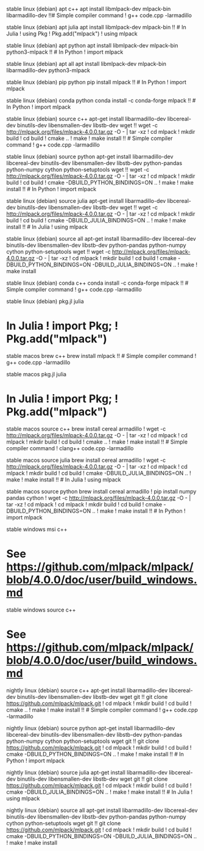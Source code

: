 stable linux (debian) apt c++
apt install libmlpack-dev mlpack-bin libarmadillo-dev !!# Simple compiler command ! g++ code.cpp -larmadillo

stable linux (debian) apt julia
apt install libmlpack-dev mlpack-bin !! # In Julia ! using Pkg ! Pkg.add("mlpack") ! using mlpack

stable linux (debian) apt python
apt install libmlpack-dev mlpack-bin python3-mlpack !! # In Python ! import mlpack

stable linux (debian) apt all
apt install libmlpack-dev mlpack-bin libarmadillo-dev python3-mlpack

stable linux (debian) pip python
pip install mlpack !! # In Python ! import mlpack

stable linux (debian) conda python
conda install -c conda-forge mlpack !! # In Python ! import mlpack

stable linux (debian) source c++
apt-get install libarmadillo-dev libcereal-dev binutils-dev libensmallen-dev libstb-dev wget !! wget -c http://mlpack.org/files/mlpack-4.0.0.tar.gz -O - | tar -xz ! cd mlpack ! mkdir build ! cd build ! cmake .. ! make ! make install !! # Simple compiler command ! g++ code.cpp -larmadillo

stable linux (debian) source python
apt-get install libarmadillo-dev libcereal-dev binutils-dev libensmallen-dev libstb-dev python-pandas python-numpy cython python-setuptools wget !! wget -c http://mlpack.org/files/mlpack-4.0.0.tar.gz -O - | tar -xz ! cd mlpack ! mkdir build ! cd build ! cmake -DBUILD_PYTHON_BINDINGS=ON .. ! make ! make install !! # In Python ! import mlpack

stable linux (debian) source julia
apt-get install libarmadillo-dev libcereal-dev binutils-dev libensmallen-dev libstb-dev wget !! wget -c http://mlpack.org/files/mlpack-4.0.0.tar.gz -O - | tar -xz ! cd mlpack ! mkdir build ! cd build ! cmake -DBUILD_JULIA_BINDINGS=ON .. ! make ! make install !! # In Julia ! using mlpack

stable linux (debian) source all
apt-get install libarmadillo-dev libcereal-dev binutils-dev libensmallen-dev libstb-dev python-pandas python-numpy cython python-setuptools wget !! wget -c http://mlpack.org/files/mlpack-4.0.0.tar.gz -O - | tar -xz ! cd mlpack ! mkdir build ! cd build ! cmake -DBUILD_PYTHON_BINDINGS=ON -DBUILD_JULIA_BINDINGS=ON .. ! make ! make install

stable linux (debian) conda c++
conda install -c conda-forge mlpack !! # Simple compiler command ! g++ code.cpp -larmadillo

stable linux (debian) pkg.jl julia
# In Julia ! import Pkg; ! Pkg.add("mlpack")

stable macos brew c++
brew install mlpack !! # Simple compiler command ! g++ code.cpp -larmadillo

stable macos pkg.jl julia
# In Julia ! import Pkg; ! Pkg.add("mlpack")

stable macos source c++
brew install cereal armadillo ! wget -c http://mlpack.org/files/mlpack-4.0.0.tar.gz -O - | tar -xz ! cd mlpack ! cd mlpack ! mkdir build ! cd build ! cmake .. ! make ! make install !! # Simple compiler command ! clang++ code.cpp -larmadillo

stable macos source julia
brew install cereal armadillo ! wget -c http://mlpack.org/files/mlpack-4.0.0.tar.gz -O - | tar -xz ! cd mlpack ! cd mlpack ! mkdir build ! cd build ! cmake -DBUILD_JULIA_BINDINGS=ON .. ! make ! make install !! # In Julia ! using mlpack

stable macos source python
brew install cereal armadillo ! pip install numpy pandas cython ! wget -c http://mlpack.org/files/mlpack-4.0.0.tar.gz -O - | tar -xz ! cd mlpack ! cd mlpack ! mkdir build ! cd build ! cmake -DBUILD_PYTHON_BINDINGS=ON .. ! make ! make install !! # In Python ! import mlpack

stable windows msi c++
# See https://github.com/mlpack/mlpack/blob/4.0.0/doc/user/build_windows.md

stable windows source c++
# See https://github.com/mlpack/mlpack/blob/4.0.0/doc/user/build_windows.md

nightly linux (debian) source c++
apt-get install libarmadillo-dev libcereal-dev binutils-dev libensmallen-dev libstb-dev wget git !! git clone https://github.com/mlpack/mlpack.git ! cd mlpack ! mkdir build ! cd build ! cmake .. ! make ! make install !! # Simple compiler command ! g++ code.cpp -larmadillo

nightly linux (debian) source python
apt-get install libarmadillo-dev libcereal-dev binutils-dev libensmallen-dev libstb-dev python-pandas python-numpy cython python-setuptools wget git !! git clone https://github.com/mlpack/mlpack.git ! cd mlpack ! mkdir build ! cd build ! cmake -DBUILD_PYTHON_BINDINGS=ON .. ! make ! make install !! # In Python ! import mlpack

nightly linux (debian) source julia
apt-get install libarmadillo-dev libcereal-dev binutils-dev libensmallen-dev libstb-dev wget git !! git clone https://github.com/mlpack/mlpack.git ! cd mlpack ! mkdir build ! cd build ! cmake -DBUILD_JULIA_BINDINGS=ON .. ! make ! make install !! # In Julia ! using mlpack

nightly linux (debian) source all
apt-get install libarmadillo-dev libcereal-dev binutils-dev libensmallen-dev libstb-dev python-pandas python-numpy cython python-setuptools wget git !! git clone https://github.com/mlpack/mlpack.git ! cd mlpack ! mkdir build ! cd build ! cmake -DBUILD_PYTHON_BINDINGS=ON -DBUILD_JULIA_BINDINGS=ON .. ! make ! make install

